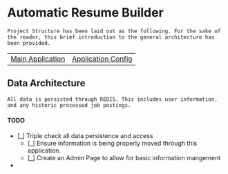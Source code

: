# Automatic Resume Builder
    Project Structure has been laid out as the following. For the sake of the reader, this brief introduction to the general architecture has been provided. 
| | |
|:--:|:--:|
| [Main Application](app.py) | [Application Config](lib/app_conf.py)|

## Data Architecture
    All data is persisted through REDIS. This includes user information, and any historic processed job postings. 

#### TODO
- [_] Triple check all data persistence and access
  - [_] Ensure information is being properly moved through this application.
  - [_] Create an Admin Page to allow for basic information mangement
- 
